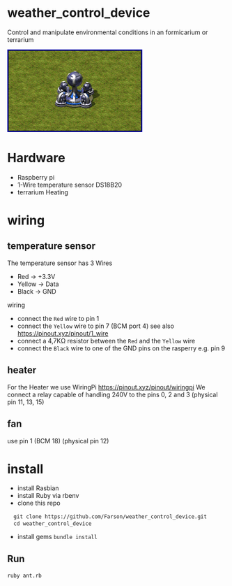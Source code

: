 # weather_control_device
Control and manipulate environmental conditions in an formicarium or terrarium

![weather_control_device](weather_control_device.png)

# Hardware
+ Raspberry pi
+ 1-Wire temperature sensor DS18B20
+ terrarium Heating

# wiring
## temperature sensor
The temperature sensor has 3 Wires
+ Red -> +3.3V
+ Yellow -> Data
+ Black -> GND

wiring
+ connect the `Red` wire to pin 1
+ connect the `Yellow` wire to pin 7 (BCM port 4) see also https://pinout.xyz/pinout/1_wire
+ connect a 4,7KΩ resistor between the `Red` and the `Yellow` wire
+ connect the `Black` wire to one of the GND pins on the rasperry e.g. pin 9

## heater
For the Heater we use WiringPi https://pinout.xyz/pinout/wiringpi
We connect a relay capable of handling 240V to the pins
0, 2 and 3 (physical pin 11, 13, 15)

## fan
use pin 1 (BCM 18) (physical pin 12)

# install
* install Rasbian
* install Ruby via rbenv
* clone this repo
```
  git clone https://github.com/Farson/weather_control_device.git
  cd weather_control_device
```
* install gems `bundle install`

## Run
```
ruby ant.rb
```
